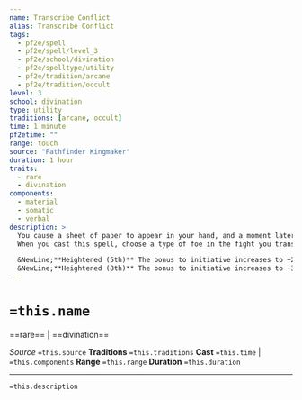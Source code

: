 ```yaml
---
name: Transcribe Conflict
alias: Transcribe Conflict
tags:
  - pf2e/spell
  - pf2e/spell/level_3
  - pf2e/school/divination
  - pf2e/spelltype/utility
  - pf2e/tradition/arcane
  - pf2e/tradition/occult
level: 3
school: divination
type: utility
traditions: [arcane, occult]
time: 1 minute
pf2etime: ""
range: touch
source: "Pathfinder Kingmaker"
duration: 1 hour
traits:
  - rare
  - divination
components:
  - material
  - somatic
  - verbal
description: >
  You cause a sheet of paper to appear in your hand, and a moment later a detailed description of a combat you experienced within the last hour is recorded on that sheet of paper in a language that you know of your choice. The description is detailed enough that anyone who spends 1 minute reading the page can attempt to Recall Knowledge about the event as if they had been there, but the primary purpose of the transcribed conflict is to give you additional insight into the fight by allowing you to study the conflict and learn from errors or tactical blunders participants in the battle may have committed.
  When you cast this spell, choose a type of foe in the fight you transcribed and attempt to Recall Knowledge about that foe using your spell DC-10 instead of your skill modifier in an appropriate skill to do so. For this action, you can't use any special abilities, reactions, or free actions that trigger when you Recall Knowledge. If you are successful, you not only learn information about that foe as determined by the GM, but for the remainder of transcribe conflict's duration, you gain a +1 status bonus to Initiative checks in combats where you face that exact kind of foe. For example, if you made the check against a wrath demon, the bonus would apply only to wrath demons, not to other demons. The GM decides if a foe who is disguised grants you this bonus.

  &NewLine;**Heightened (5th)** The bonus to initiative increases to +2 and the duration increases to 8 hours.
  &NewLine;**Heightened (8th)** The bonus to initiative increases to +3 and the duration increases until the next time you do your daily preparations, and the status bonus to Initiative checks applies to any allies who took part in the fight you transcribed as long as they are within 30 feet of you when you cast the spell.
---
```

# `=this.name`
==rare== | ==divination==

*Source* `=this.source`
**Traditions** `=this.traditions`
**Cast** `=this.time` | `=this.components`
**Range** `=this.range`
**Duration** `=this.duration`

***
`=this.description`